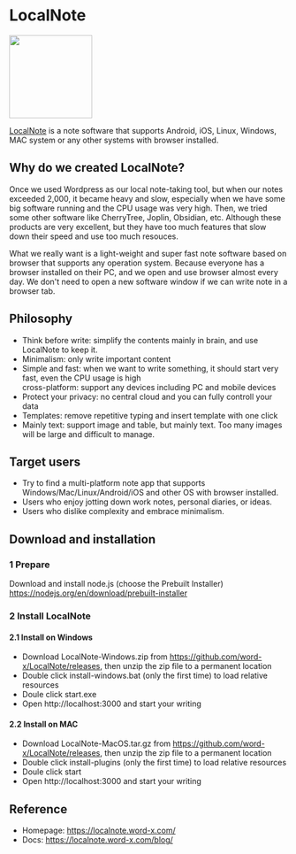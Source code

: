 
# LocalNote
<img src="https://github.com/word-x/LocalNote/assets/29170706/c5b0d5db-0470-4254-b51f-96007eccd00e"  width="150" height="150">

[LocalNote](https://localnote.word-x.com/) is a note software that supports Android, iOS, Linux, Windows, MAC system or any other systems with browser installed.

## Why do we created LocalNote?

Once we used Wordpress as our local note-taking tool, but when our notes exceeded 2,000, it became heavy and slow, especially when we have some big software running and the CPU usage was very high. Then, we tried some other software like CherryTree, Joplin, Obsidian, etc. Although these products are very excellent, but they have too much features that slow down their speed and use too much resouces.

What we really want is a light-weight and super fast note software based on browser that supports any operation system. Because everyone has a browser installed on their PC, and we open and use browser almost every day. We don't need to open a new software window if we can write note in a browser tab.

## Philosophy

 - Think before write: simplify the contents mainly in brain, and use LocalNote to keep it.
 - Minimalism: only  write important content
 - Simple and fast: when we want to write something, it should start very fast, even the CPU usage is high  
cross-platform: support any devices including PC and mobile devices
 - Protect your privacy: no central cloud and you can fully controll your data
 - Templates: remove repetitive typing and insert template with one click
 - Mainly text: support image and table, but mainly text. Too many images will be large and difficult to manage.

## Target users
- Try to find a multi-platform note app that supports Windows/Mac/Linux/Android/iOS and other OS with browser installed.
- Users who enjoy jotting down work notes, personal diaries, or ideas.
- Users who dislike complexity and embrace minimalism.

## Download and installation
### 1 Prepare
Download and install node.js (choose the Prebuilt Installer)
https://nodejs.org/en/download/prebuilt-installer
### 2 Install LocalNote
#### 2.1 Install on Windows
- Download LocalNote-Windows.zip from https://github.com/word-x/LocalNote/releases, then unzip the zip file to a permanent location
- Double click install-windows.bat (only the first time) to load relative resources
- Doule click start.exe
- Open http://localhost:3000 and start your writing
#### 2.2 Install on MAC
- Download LocalNote-MacOS.tar.gz from https://github.com/word-x/LocalNote/releases, then unzip the zip file to a permanent location
- Double click install-plugins (only the first time) to load relative resources
- Doule click start
- Open http://localhost:3000 and start your writing
## Reference
- Homepage: https://localnote.word-x.com/
- Docs: https://localnote.word-x.com/blog/
